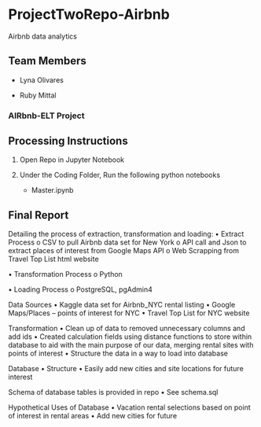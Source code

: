 # ProjectTwoRepo-Airbnb
Airbnb data analytics


## Team Members

 - Lyna Olivares

 - Ruby Mittal


### AIRbnb-ELT Project 


## Processing Instructions 

1. Open Repo in Jupyter Notebook

2. Under the Coding Folder, Run the following python notebooks 
    * Master.ipynb
    

## Final Report

Detailing the process of extraction, transformation and loading: 
 •	Extract Process
  o	CSV to pull Airbnb data set for New York
  o	API call and Json to extract places of interest from Google Maps API
  o	Web Scrapping from Travel Top List html website
  
 •	Transformation Process
  o	Python
  
 •	Loading Process
  o	PostgreSQL, pgAdmin4
  
  
Data Sources
 •	Kaggle data set for Airbnb_NYC rental listing
 •	Google Maps/Places – points of interest for NYC
 •	Travel Top List for NYC website
 
Transformation 
 •	Clean up of data to removed unnecessary columns and add ids
 •	Created calculation fields using distance functions to store within database to aid with the main purpose of our data, merging rental    sites with points of interest
 •	Structure the data in a way to load into database

Database
 •	Structure
 •	Easily add new cities and site locations for future interest

Schema of database tables is provided in repo 
•	See schema.sql

Hypothetical Uses of Database
 •	Vacation rental selections based on point of interest in rental areas
 •	Add new cities for future

